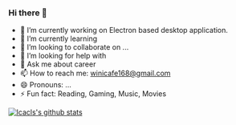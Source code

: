 ### Hi there 👋

<!--
**Icacls/Icacls** is a ✨ _special_ ✨ repository because its `README.md` (this file) appears on your GitHub profile.

Here are some ideas to get you started:
-->
- 🔭 I’m currently working on Electron based desktop application.
- 🌱 I’m currently learning 
- 👯 I’m looking to collaborate on ...
- 🤔 I’m looking for help with 
- 💬 Ask me about career
- 📫 How to reach me: winicafe168@gmail.com
- 😄 Pronouns: ...
- ⚡ Fun fact: Reading, Gaming, Music, Movies


[![Icacls's github stats](https://github-readme-stats.vercel.app/api?username=Icacls)](https://github.com/anuraghazra/github-readme-stats)
